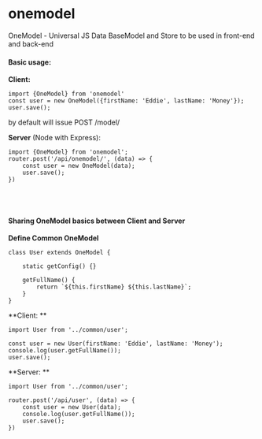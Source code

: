 # onemodel
OneModel - Universal JS Data BaseModel and Store to be used in front-end and back-end

#### Basic usage:

**Client:**

    import {OneModel} from 'onemodel'
    const user = new OneModel({firstName: 'Eddie', lastName: 'Money'});
    user.save();

by default will issue POST /model/

**Server** (Node with Express):

    import {OneModel} from 'onemodel';
    router.post('/api/onemodel/', (data) => {
        const user = new OneModel(data);
        user.save();
    })

<br/>
<br/>

#### Sharing OneModel basics between Client and Server

**Define Common OneModel**

    class User extends OneModel {
        
        static getConfig() {}
        
        getFullName() {
            return `${this.firstName} ${this.lastName}`;
        }
    }

**Client: **

    import User from '../common/user';

    const user = new User(firstName: 'Eddie', lastName: 'Money');
    console.log(user.getFullName());
    user.save();

**Server: **
    
    import User from '../common/user';

    router.post('/api/user', (data) => {
        const user = new User(data);
        console.log(user.getFullName());
        user.save();
    })
    


